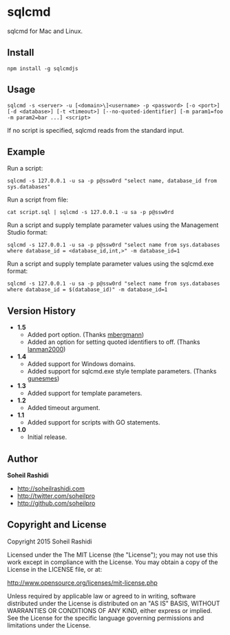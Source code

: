 # sqlcmd
sqlcmd for Mac and Linux.

## Install

```
npm install -g sqlcmdjs
```

## Usage

```
sqlcmd -s <server> -u [<domain>\]<username> -p <password> [-o <port>] [-d <database>] [-t <timeout>] [--no-quoted-identifier] [-m param1=foo -m param2=bar ...] <script>
```

If no script is specified, sqlcmd reads from the standard input.

## Example

Run a script:

```
sqlcmd -s 127.0.0.1 -u sa -p p@ssw0rd "select name, database_id from sys.databases"
```

Run a script from file:

```
cat script.sql | sqlcmd -s 127.0.0.1 -u sa -p p@ssw0rd
```

Run a script and supply template parameter values using the Management Studio format:

```
sqlcmd -s 127.0.0.1 -u sa -p p@ssw0rd "select name from sys.databases where database_id = <database_id,int,>" -m database_id=1
```

Run a script and supply template parameter values using the sqlcmd.exe format:

```
sqlcmd -s 127.0.0.1 -u sa -p p@ssw0rd "select name from sys.databases where database_id = $(database_id)" -m database_id=1
```

## Version History
+ **1.5**
  + Added port option. (Thanks [mbergmann](https://github.com/mbergmann))
  + Added an option for setting quoted identifiers to off. (Thanks [lanman2000](https://github.com/lanman2000))
+ **1.4**
  + Added support for Windows domains.
  + Added support for sqlcmd.exe style template parameters. (Thanks [gunesmes](https://github.com/gunesmes))
+ **1.3**
  + Added support for template parameters.
+ **1.2**
  + Added timeout argument.
+ **1.1**
  + Added support for scripts with GO statements.
+ **1.0**
	+ Initial release.

## Author
**Soheil Rashidi**

+ http://soheilrashidi.com
+ http://twitter.com/soheilpro
+ http://github.com/soheilpro

## Copyright and License
Copyright 2015 Soheil Rashidi

Licensed under the The MIT License (the "License");
you may not use this work except in compliance with the License.
You may obtain a copy of the License in the LICENSE file, or at:

http://www.opensource.org/licenses/mit-license.php

Unless required by applicable law or agreed to in writing, software
distributed under the License is distributed on an "AS IS" BASIS,
WITHOUT WARRANTIES OR CONDITIONS OF ANY KIND, either express or implied.
See the License for the specific language governing permissions and
limitations under the License.
